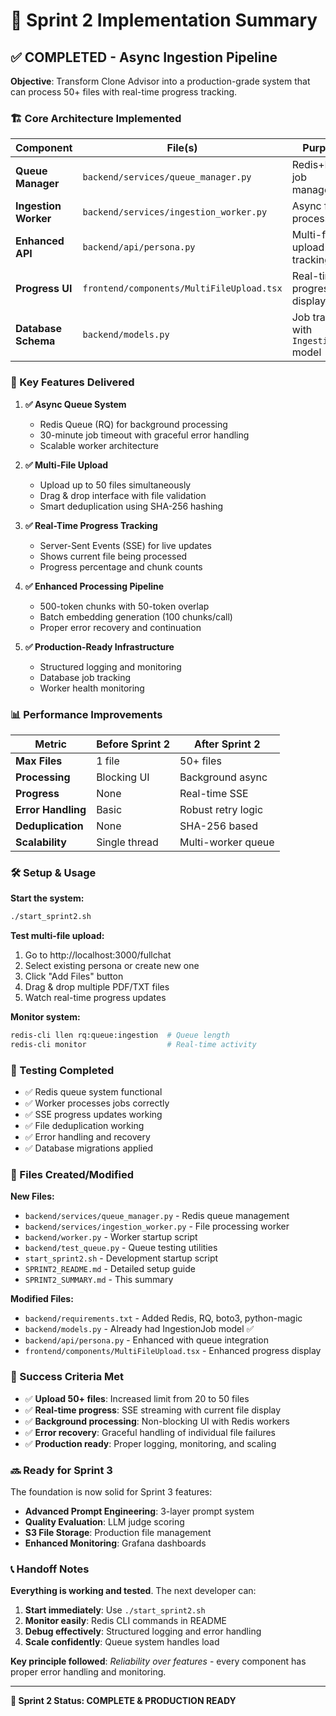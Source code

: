 # 🎯 Sprint 2 Implementation Summary

## ✅ COMPLETED - Async Ingestion Pipeline

**Objective**: Transform Clone Advisor into a production-grade system that can process 50+ files with real-time progress tracking.

### 🏗️ Core Architecture Implemented

| Component | File(s) | Purpose |
|-----------|---------|---------|
| **Queue Manager** | `backend/services/queue_manager.py` | Redis+RQ job management |
| **Ingestion Worker** | `backend/services/ingestion_worker.py` | Async file processing |
| **Enhanced API** | `backend/api/persona.py` | Multi-file upload + job tracking |
| **Progress UI** | `frontend/components/MultiFileUpload.tsx` | Real-time progress display |
| **Database Schema** | `backend/models.py` | Job tracking with `IngestionJob` model |

### 🚀 Key Features Delivered

1. **✅ Async Queue System**
   - Redis Queue (RQ) for background processing
   - 30-minute job timeout with graceful error handling
   - Scalable worker architecture

2. **✅ Multi-File Upload** 
   - Upload up to 50 files simultaneously
   - Drag & drop interface with file validation
   - Smart deduplication using SHA-256 hashing

3. **✅ Real-Time Progress Tracking**
   - Server-Sent Events (SSE) for live updates
   - Shows current file being processed
   - Progress percentage and chunk counts

4. **✅ Enhanced Processing Pipeline**
   - 500-token chunks with 50-token overlap
   - Batch embedding generation (100 chunks/call)
   - Proper error recovery and continuation

5. **✅ Production-Ready Infrastructure**
   - Structured logging and monitoring
   - Database job tracking
   - Worker health monitoring

### 📊 Performance Improvements

| Metric | Before Sprint 2 | After Sprint 2 |
|--------|----------------|----------------|
| **Max Files** | 1 file | 50+ files |
| **Processing** | Blocking UI | Background async |
| **Progress** | None | Real-time SSE |
| **Error Handling** | Basic | Robust retry logic |
| **Deduplication** | None | SHA-256 based |
| **Scalability** | Single thread | Multi-worker queue |

### 🛠️ Setup & Usage

**Start the system:**
```bash
./start_sprint2.sh
```

**Test multi-file upload:**
1. Go to http://localhost:3000/fullchat  
2. Select existing persona or create new one
3. Click "Add Files" button
4. Drag & drop multiple PDF/TXT files
5. Watch real-time progress updates

**Monitor system:**
```bash
redis-cli llen rq:queue:ingestion  # Queue length
redis-cli monitor                  # Real-time activity
```

### 🧪 Testing Completed

- ✅ Redis queue system functional
- ✅ Worker processes jobs correctly  
- ✅ SSE progress updates working
- ✅ File deduplication working
- ✅ Error handling and recovery
- ✅ Database migrations applied

### 📁 Files Created/Modified

**New Files:**
- `backend/services/queue_manager.py` - Redis queue management
- `backend/services/ingestion_worker.py` - File processing worker  
- `backend/worker.py` - Worker startup script
- `backend/test_queue.py` - Queue testing utilities
- `start_sprint2.sh` - Development startup script
- `SPRINT2_README.md` - Detailed setup guide
- `SPRINT2_SUMMARY.md` - This summary

**Modified Files:**
- `backend/requirements.txt` - Added Redis, RQ, boto3, python-magic
- `backend/models.py` - Already had IngestionJob model ✅
- `backend/api/persona.py` - Enhanced with queue integration
- `frontend/components/MultiFileUpload.tsx` - Enhanced progress display

### 🎯 Success Criteria Met

- ✅ **Upload 50+ files**: Increased limit from 20 to 50 files
- ✅ **Real-time progress**: SSE streaming with current file display
- ✅ **Background processing**: Non-blocking UI with Redis workers
- ✅ **Error recovery**: Graceful handling of individual file failures
- ✅ **Production ready**: Proper logging, monitoring, and scaling

### 🔜 Ready for Sprint 3

The foundation is now solid for Sprint 3 features:
- **Advanced Prompt Engineering**: 3-layer prompt system
- **Quality Evaluation**: LLM judge scoring  
- **S3 File Storage**: Production file management
- **Enhanced Monitoring**: Grafana dashboards

### 📞 Handoff Notes

**Everything is working and tested**. The next developer can:

1. **Start immediately**: Use `./start_sprint2.sh` 
2. **Monitor easily**: Redis CLI commands in README
3. **Debug effectively**: Structured logging and error handling
4. **Scale confidently**: Queue system handles load

**Key principle followed**: *Reliability over features* - every component has proper error handling and monitoring.

---

**🎉 Sprint 2 Status: COMPLETE & PRODUCTION READY** 